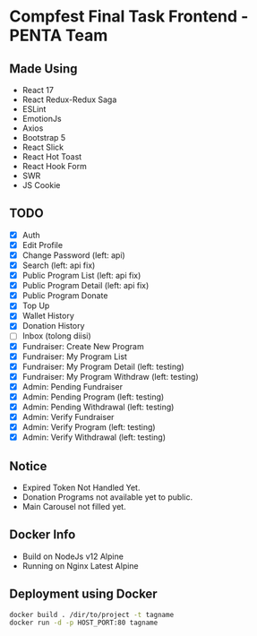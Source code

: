 # Compfest Final Task Frontend - PENTA Team

## Made Using
- React 17
- React Redux-Redux Saga
- ESLint
- EmotionJs
- Axios
- Bootstrap 5
- React Slick
- React Hot Toast
- React Hook Form
- SWR
- JS Cookie

## TODO
- [x] Auth
- [x] Edit Profile
- [x] Change Password (left: api)
- [x] Search (left: api fix)
- [x] Public Program List (left: api fix)
- [x] Public Program Detail (left: api fix)
- [x] Public Program Donate
- [x] Top Up
- [x] Wallet History
- [x] Donation History
- [ ] Inbox (tolong diisi)
- [x] Fundraiser: Create New Program
- [x] Fundraiser: My Program List 
- [x] Fundraiser: My Program Detail (left: testing)
- [x] Fundraiser: My Program Withdraw (left: testing)
- [x] Admin: Pending Fundraiser
- [x] Admin: Pending Program (left: testing)
- [x] Admin: Pending Withdrawal (left: testing)
- [x] Admin: Verify Fundraiser
- [x] Admin: Verify Program (left: testing)
- [x] Admin: Verify Withdrawal (left: testing)

## Notice
- Expired Token Not Handled Yet.
- Donation Programs not available yet to public.
- Main Carousel not filled yet.

## Docker Info
- Build on NodeJs v12 Alpine
- Running on Nginx Latest Alpine

## Deployment using Docker
```bash
docker build . /dir/to/project -t tagname
docker run -d -p HOST_PORT:80 tagname
```
